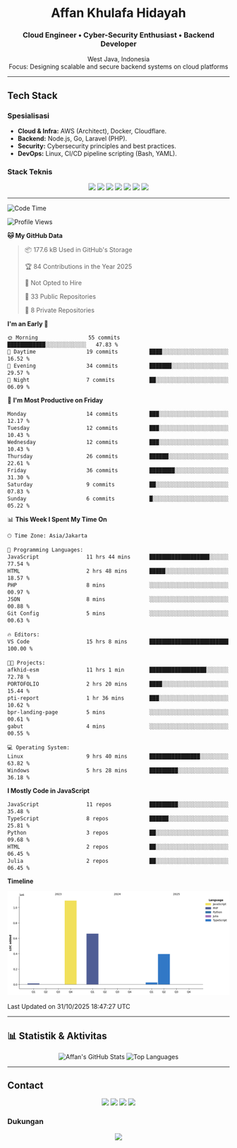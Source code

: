 <div align="center">

# **Affan Khulafa Hidayah**

###  Cloud Engineer •  Cyber-Security Enthusiast •  Backend Developer

 West Java, Indonesia  
 Focus: Designing scalable and secure backend systems on cloud platforms

</div>


---

##  Tech Stack

### **Spesialisasi**
* **Cloud & Infra:** AWS (Architect), Docker, Cloudflare.
* **Backend:** Node.js, Go, Laravel (PHP).
* **Security:** Cybersecurity principles and best practices.
* **DevOps:** Linux, CI/CD pipeline scripting (Bash, YAML).

### **Stack Teknis**
<p align="center">
    <a href="https://nodejs.org"><img src="https://img.shields.io/badge/Node.js-20-339933?style=flat&logo=nodedotjs&logoColor=white"/></a>
    <a href="https://golang.org"><img src="https://img.shields.io/badge/Go-1.22-00ADD8?style=flat&logo=go&logoColor=white"/></a>
    <a href="https://laravel.com"><img src="https://img.shields.io/badge/Laravel-12-FF2D20?style=flat&logo=laravel&logoColor=white"/></a>
    <a href="https://docker.com"><img src="https://img.shields.io/badge/Docker-24-2496ED?style=flat&logo=docker&logoColor=white"/></a>
    <a href="https://aws.amazon.com"><img src="https://img.shields.io/badge/AWS-Architect-FF9900?style=flat&logo=amazonaws&logoColor=white"/></a>
    <a href="https://cloudflare.com"><img src="https://img.shields.io/badge/Cloudflare-F38020?style=flat&logo=Cloudflare&logoColor=white"/></a>
    <a href="https://julialang.org"><img src="https://img.shields.io/badge/Julia-1.11-9558B2?style=flat&logo=julia&logoColor=white"/></a>
</p>

---
<!--START_SECTION:waka-->
![Code Time](http://img.shields.io/badge/Code%20Time-109%20hrs%2059%20mins-blue)

![Profile Views](http://img.shields.io/badge/Profile%20Views-46-blue)

**🐱 My GitHub Data** 

> 📦 177.6 kB Used in GitHub's Storage 
 > 
> 🏆 84 Contributions in the Year 2025
 > 
> 🚫 Not Opted to Hire
 > 
> 📜 33 Public Repositories 
 > 
> 🔑 8 Private Repositories 
 > 
**I'm an Early 🐤** 

```text
🌞 Morning                55 commits          ████████████░░░░░░░░░░░░░   47.83 % 
🌆 Daytime                19 commits          ████░░░░░░░░░░░░░░░░░░░░░   16.52 % 
🌃 Evening                34 commits          ███████░░░░░░░░░░░░░░░░░░   29.57 % 
🌙 Night                  7 commits           ██░░░░░░░░░░░░░░░░░░░░░░░   06.09 % 
```
📅 **I'm Most Productive on Friday** 

```text
Monday                   14 commits          ███░░░░░░░░░░░░░░░░░░░░░░   12.17 % 
Tuesday                  12 commits          ███░░░░░░░░░░░░░░░░░░░░░░   10.43 % 
Wednesday                12 commits          ███░░░░░░░░░░░░░░░░░░░░░░   10.43 % 
Thursday                 26 commits          ██████░░░░░░░░░░░░░░░░░░░   22.61 % 
Friday                   36 commits          ████████░░░░░░░░░░░░░░░░░   31.30 % 
Saturday                 9 commits           ██░░░░░░░░░░░░░░░░░░░░░░░   07.83 % 
Sunday                   6 commits           █░░░░░░░░░░░░░░░░░░░░░░░░   05.22 % 
```


📊 **This Week I Spent My Time On** 

```text
🕑︎ Time Zone: Asia/Jakarta

💬 Programming Languages: 
JavaScript               11 hrs 44 mins      ███████████████████░░░░░░   77.54 % 
HTML                     2 hrs 48 mins       █████░░░░░░░░░░░░░░░░░░░░   18.57 % 
PHP                      8 mins              ░░░░░░░░░░░░░░░░░░░░░░░░░   00.97 % 
JSON                     8 mins              ░░░░░░░░░░░░░░░░░░░░░░░░░   00.88 % 
Git Config               5 mins              ░░░░░░░░░░░░░░░░░░░░░░░░░   00.63 % 

🔥 Editors: 
VS Code                  15 hrs 8 mins       █████████████████████████   100.00 % 

🐱‍💻 Projects: 
afkhid-esm               11 hrs 1 min        ██████████████████░░░░░░░   72.78 % 
PORTOFOLIO               2 hrs 20 mins       ████░░░░░░░░░░░░░░░░░░░░░   15.44 % 
pti-report               1 hr 36 mins        ███░░░░░░░░░░░░░░░░░░░░░░   10.62 % 
bpr-landing-page         5 mins              ░░░░░░░░░░░░░░░░░░░░░░░░░   00.61 % 
gabut                    4 mins              ░░░░░░░░░░░░░░░░░░░░░░░░░   00.55 % 

💻 Operating System: 
Linux                    9 hrs 40 mins       ████████████████░░░░░░░░░   63.82 % 
Windows                  5 hrs 28 mins       █████████░░░░░░░░░░░░░░░░   36.18 % 
```

**I Mostly Code in JavaScript** 

```text
JavaScript               11 repos            █████████░░░░░░░░░░░░░░░░   35.48 % 
TypeScript               8 repos             ██████░░░░░░░░░░░░░░░░░░░   25.81 % 
Python                   3 repos             ██░░░░░░░░░░░░░░░░░░░░░░░   09.68 % 
HTML                     2 repos             ██░░░░░░░░░░░░░░░░░░░░░░░   06.45 % 
Julia                    2 repos             ██░░░░░░░░░░░░░░░░░░░░░░░   06.45 % 
```



**Timeline**

![Lines of Code chart](https://raw.githubusercontent.com/akhfhid/akhfhid/main/assets/bar_graph.png)


 Last Updated on 31/10/2025 18:47:27 UTC
<!--END_SECTION:waka-->
---
## 📊 Statistik & Aktivitas

<p align="center">
    <img src="https://github-readme-stats.vercel.app/api?username=akhfhid&show_icons=true&theme=react&hide_border=true&bg_color=00000000&locale=en" alt="Affan's GitHub Stats" />
    <img src="https://github-readme-stats.vercel.app/api/top-langs/?username=akhfhid&layout=compact&theme=react&hide_border=true&bg_color=00000000&locale=en" alt="Top Languages" />
</p>

---

##  Contact

<p align="center">
    <a href="https://linkedin.com/in/affankhhdyh" target="_blank"><img src="https://img.shields.io/badge/LinkedIn-Affan%20Khulafa%20Hidayah-0A66C2?style=for-the-badge&logo=linkedin&logoColor=white"/></a>
    <a href="mailto:neoaffan2@gmail.com" target="_blank"><img src="https://img.shields.io/badge/Email-neoaffan2@gmail.com-D14836?style=for-the-badge&logo=gmail&logoColor=white"/></a>
    <a href="https://t.me/affankhhdyh" target="_blank"><img src="https://img.shields.io/badge/Telegram-@affankhhdyh-2CA5E0?style=for-the-badge&logo=telegram&logoColor=white"/></a>
    <a href="https://instagram.com/aff4n__" target="_blank"><img src="https://img.shields.io/badge/IG-%40aff4n__-E4405F?style=for-the-badge&logo=instagram&logoColor=white"/></a>
</p>

### **Dukungan**
<p align="center">
    <a href="https://github.com/sponsors/akhfhid" target="_blank">
        <img src="https://img.shields.io/badge/Sponsor-@akhfhid-ea4aaa?style=for-the-badge&logo=github&logoColor=white"/>
    </a>
</p>

